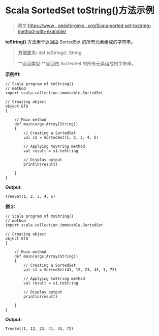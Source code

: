 # Scala SortedSet toString()方法示例

> 原文:[https://www . geesforgeks . org/Scala-sorted set-tostring-method-with-example/](https://www.geeksforgeeks.org/scala-sortedset-tostring-method-with-example/)

**toString()** 方法用于返回由 SortedSet 的所有元素组成的字符串。

> **方法定义:** def toString(): String
> 
> **返回类型:**返回由 SortedSet 的所有元素组成的字符串。

**示例#1:**

```
// Scala program of toString() 
// method 
import scala.collection.immutable.SortedSet 

// Creating object 
object GfG 
{ 

    // Main method 
    def main(args:Array[String]) 
    { 
        // Creating a SortedSet 
        val s1 = SortedSet(1, 2, 3, 4, 5) 

        // Applying toString method 
        val result = s1.toString

        // Display output
        println(result)

    } 
} 
```

**Output:**

```
TreeSet(1, 2, 3, 4, 5)

```

**例 2:**

```
// Scala program of toString() 
// method 
import scala.collection.immutable.SortedSet 

// Creating object 
object GfG 
{ 

    // Main method 
    def main(args:Array[String]) 
    { 
        // Creating a SortedSet 
        val s1 = SortedSet(41, 12, 23, 43, 1, 72) 

        // Applying toString method 
        val result = s1.toString

        // Display output
        println(result)

    } 
} 
```

**Output:**

```
TreeSet(1, 12, 23, 41, 43, 72)

```
